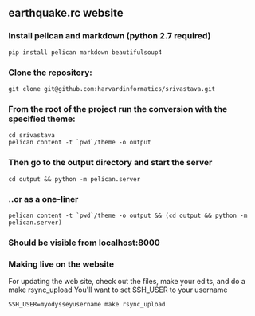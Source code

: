 ## earthquake.rc website


### Install pelican and markdown (python 2.7 required)

    pip install pelican markdown beautifulsoup4

### Clone the repository:

    git clone git@github.com:harvardinformatics/srivastava.git

### From the root of the project run the conversion with the specified theme:

    cd srivastava
    pelican content -t `pwd`/theme -o output

### Then go to the output directory and start the server

    cd output && python -m pelican.server

### ..or as a one-liner

    pelican content -t `pwd`/theme -o output && (cd output && python -m pelican.server)

### Should be visible from localhost:8000


### Making live on the website

For updating the web site, check out the files, make your edits, and do a make rsync_upload
You'll want to set SSH_USER to your username

    SSH_USER=myodysseyusername make rsync_upload
